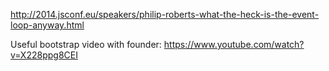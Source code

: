 http://2014.jsconf.eu/speakers/philip-roberts-what-the-heck-is-the-event-loop-anyway.html

Useful bootstrap video with founder:  https://www.youtube.com/watch?v=X228ppg8CEI